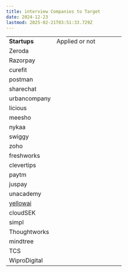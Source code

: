 ```yaml
---
title: interview Companies to Target
date: 2024-12-23
lastmod: 2025-02-21T03:51:33.729Z
---
```

|                               |                |   |   |   |   |
| ----------------------------- | -------------- | - | - | - | - |
| **Startups**                  | Applied or not |   |   |   |   |
| Zeroda                        |                |   |   |   |   |
| Razorpay                      |                |   |   |   |   |
| curefit                       |                |   |   |   |   |
| postman                       |                |   |   |   |   |
| sharechat                     |                |   |   |   |   |
| urbancompany                  |                |   |   |   |   |
| licious                       |                |   |   |   |   |
| meesho                        |                |   |   |   |   |
| nykaa                         |                |   |   |   |   |
| swiggy                        |                |   |   |   |   |
| zoho                          |                |   |   |   |   |
| freshworks                    |                |   |   |   |   |
| clevertips                    |                |   |   |   |   |
| paytm                         |                |   |   |   |   |
| juspay                        |                |   |   |   |   |
| unacademy                     |                |   |   |   |   |
| [yellowai](http://yellow.ai/) |                |   |   |   |   |
| cloudSEK                      |                |   |   |   |   |
| simpl                         |                |   |   |   |   |
| Thoughtworks                  |                |   |   |   |   |
| mindtree                      |                |   |   |   |   |
| TCS                           |                |   |   |   |   |
| WiproDigital                  |                |   |   |   |   |
